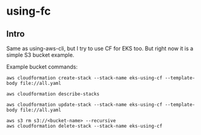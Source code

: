 # using-fc

## Intro

Same as using-aws-cli, but I try to use CF for EKS too. But right now it is a simple S3 bucket example.

Example bucket commands:

```
aws cloudformation create-stack --stack-name eks-using-cf --template-body file://all.yaml

aws cloudformation describe-stacks

aws cloudformation update-stack --stack-name eks-using-cf --template-body file://all.yaml

aws s3 rm s3://<bucket-name> --recursive
aws cloudformation delete-stack --stack-name eks-using-cf
```
